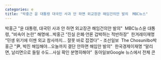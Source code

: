 ```yaml
---
categories: e
title: "박홍근 윤 대통령 대국민 사과 안 하면 외교장관 해임건의안 발의  MBC뉴스"
---
```

박홍근 "윤 대통령, 대국민 사과 안 하면 외교장관 해임건의안 발의"&nbsp;&nbsp;MBC뉴스윤 대통령, "비속어 논란" 해명에…박홍근 “진실 은폐·언론 겁박하는 적반하장”&nbsp;&nbsp;한겨레이재명 “민생 위기에 이젠 외교 참사까지... 잘못 바로 잡겠다” - 조선일보&nbsp;&nbsp;The Chosunilbo박홍근 "尹, 박진 해임해야…오늘까지 결단 안하면 해임안 발의"&nbsp;&nbsp;한국경제이재명 “말리면, 날리면으로 들릴 수도…사실 확인 분명히해야”&nbsp;&nbsp;동아일보Google 뉴스에서 전체 콘
